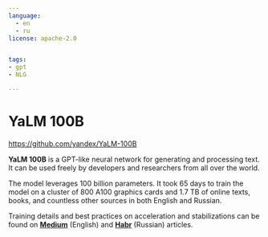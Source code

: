 ```yaml
---
language:
  - en
  - ru
license: apache-2.0


tags:
- gpt
- NLG

---
```


# YaLM 100B

https://github.com/yandex/YaLM-100B

**YaLM 100B** is a GPT-like neural network for generating and processing text. It can be used freely by developers and researchers from all over the world.

The model leverages 100 billion parameters. It took 65 days to train the model on a cluster of 800 A100 graphics cards and 1.7 TB of online texts, books, and countless other sources in both English and Russian.

Training details and best practices on acceleration and stabilizations can be found on **[Medium](https://medium.com/p/d1df53d0e9a6)** (English) and **[Habr](https://habr.com/ru/company/yandex/blog/672396/)** (Russian) articles.
